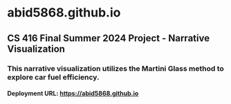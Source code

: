# abid5868.github.io
## CS 416 Final Summer 2024 Project - Narrative Visualization
### This narrative visualization utilizes the Martini Glass method to explore car fuel efficiency. 
#### Deployment URL: https://abid5868.github.io
